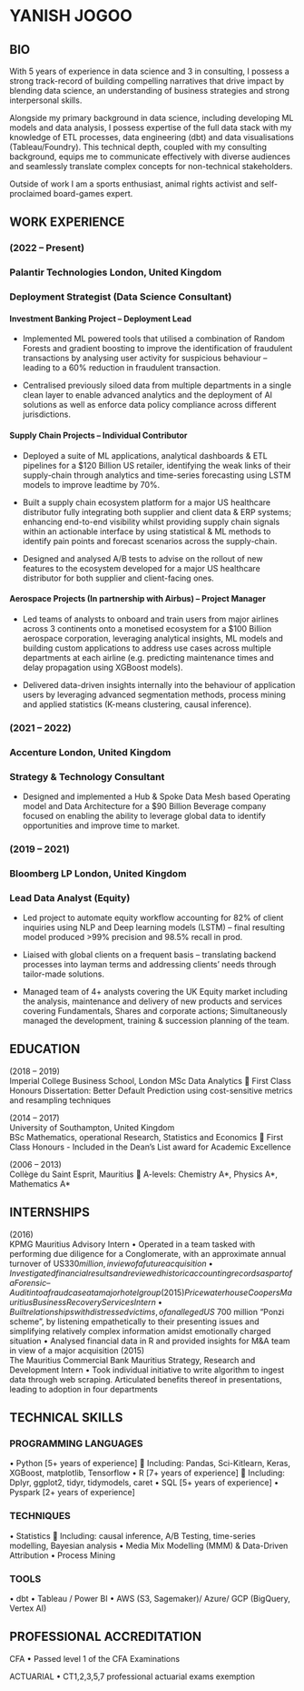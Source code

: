 # YANISH JOGOO

## BIO

With 5 years of experience in data science and 3 in consulting, I possess a strong track-record of building compelling narratives that drive impact by blending data science, an understanding of business strategies and strong interpersonal skills. 

Alongside my primary background in data science, including developing ML models and data analysis, I possess expertise of the full data stack with my knowledge of ETL processes, data engineering (dbt) and data visualisations (Tableau/Foundry).
This technical depth, coupled with my consulting background, equips me to communicate effectively with diverse audiences and seamlessly translate complex concepts for non-technical stakeholders.

Outside of work I am a sports enthusiast, animal rights activist and self-proclaimed board-games expert.

## WORK EXPERIENCE

### (2022 – Present)	
### Palantir Technologies                                                                                                  London, United Kingdom
### Deployment Strategist (Data Science Consultant)

#### 	Investment Banking Project – Deployment Lead

*	Implemented ML powered tools that utilised a combination of Random Forests and gradient boosting to improve the identification of fraudulent transactions by analysing user activity for suspicious behaviour – leading to a 60% reduction in fraudulent transaction.

*	 Centralised previously siloed data from multiple departments in a single clean layer to enable advanced analytics and the deployment of AI solutions as well as enforce data policy compliance across different jurisdictions.

#### 	Supply Chain Projects – Individual Contributor

*	Deployed a suite of ML applications, analytical dashboards & ETL pipelines for a $120 Billion US retailer, identifying the weak links of their supply-chain through analytics and time-series forecasting using LSTM models to improve leadtime by 70%.

*	Built a supply chain ecosystem platform for a major US healthcare distributor fully integrating both supplier and client data & ERP systems; enhancing end-to-end visibility whilst providing supply chain signals within an actionable interface by using statistical & ML methods to identify pain points and forecast scenarios across the supply-chain.

*	Designed and analysed A/B tests to advise on the rollout of new features to the ecosystem developed for a major US healthcare distributor for both supplier and client-facing ones. 

#### 	Aerospace Projects (In partnership with Airbus) – Project Manager

*	Led teams of analysts to onboard and train users from major airlines across 3 continents onto a monetised ecosystem for a $100 Billion aerospace corporation, leveraging analytical insights, ML models and building custom applications to address use cases across multiple departments at each airline (e.g. predicting maintenance times and delay propagation using XGBoost models).

*	Delivered data-driven insights internally into the behaviour of application users by leveraging advanced segmentation methods, process mining and applied statistics (K-means clustering, causal inference).

### (2021 – 2022) 	
### Accenture                                                                                                       	 London, United Kingdom
### Strategy & Technology Consultant 

*	Designed and implemented a Hub & Spoke Data Mesh based Operating model and Data Architecture for a $90 Billion Beverage company focused on enabling the ability to leverage global data to identify opportunities and improve time to market.

### (2019 – 2021) 	
### Bloomberg LP                                                                                                      	London, United Kingdom
### Lead Data Analyst (Equity)

*	Led project to automate equity workflow accounting for 82% of client inquiries using NLP and Deep learning models (LSTM) – final resulting model produced >99% precision and 98.5% recall in prod.

*	Liaised with global clients on a frequent basis – translating backend processes into layman terms and addressing clients’ needs through tailor-made solutions.

*	Managed team of 4+ analysts covering the UK Equity market including the analysis, maintenance and delivery of new products and services covering Fundamentals, Shares and corporate actions; Simultaneously managed the development, training & succession planning of the team.

## EDUCATION

(2018 – 2019)	
Imperial College Business School, London
MSc Data Analytics 
	First Class Honours 
Dissertation: Better Default Prediction using cost-sensitive metrics and resampling techniques 

(2014 – 2017)	
University of Southampton, United Kingdom	
BSc Mathematics, operational Research, Statistics and Economics
	First Class Honours - Included in the Dean’s List award for Academic Excellence 

(2006 – 2013)	
Collège du Saint Esprit, Mauritius
	A-levels: Chemistry A*, Physics A*, Mathematics A*

## INTERNSHIPS

(2016) 		
KPMG										       		 Mauritius
Advisory Intern
•	Operated in a team tasked with performing due diligence for a Conglomerate, with an approximate annual turnover of US$330 million, in view of a future acquisition
•	Investigated financial results and reviewed historic accounting records as part of a Forensic – Audit into a fraud case at a major hotel group
(2015)		
PricewaterhouseCoopers									 Mauritius
Business Recovery Services Intern
•	Built relationships with distressed victims, of an alleged US$ 700 million “Ponzi scheme”, by listening empathetically to their presenting issues and simplifying relatively complex information amidst emotionally charged situation
•	Analysed financial data in R and provided insights for M&A team in view of a major acquisition
(2015)		
The Mauritius Commercial Bank								Mauritius
Strategy, Research and Development Intern
•	Took individual initiative to write algorithm to ingest data through web scraping. Articulated benefits thereof in presentations, leading to adoption in four departments

## TECHNICAL SKILLS

### PROGRAMMING LANGUAGES
•	Python [5+ years of experience]
	Including: Pandas, Sci-Kitlearn, Keras, XGBoost, matplotlib, Tensorflow
•	R [7+ years of experience]
	Including: Dplyr, ggplot2, tidyr, tidymodels, caret
•	SQL [5+ years of experience]
•	Pyspark [2+ years of experience]

### TECHNIQUES
•	Statistics 
	Including: causal inference, A/B Testing, time-series modelling, Bayesian analysis
•	Media Mix Modelling (MMM) & Data-Driven Attribution
•	Process Mining

### TOOLS
•	dbt
•	Tableau / Power BI
•	AWS (S3, Sagemaker)/ Azure/ GCP (BigQuery, Vertex AI)

## PROFESSIONAL ACCREDITATION

CFA
•	Passed level 1 of the CFA Examinations

ACTUARIAL
•	CT1,2,3,5,7 professional actuarial exams exemption
